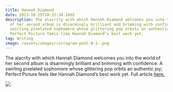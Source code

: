 ```yaml
---
title: Hannah Diamond
date: 2023-10-25T10:35:34.149Z
description: The alacrity with which Hannah Diamond welcomes you into the world
  of her second album is disarmingly brilliant and brimming with confidence. A
  swirling pixelated sophomore whose glittering pop orbits an authentic joy;
  Perfect Picture feels like Hannah Diamond’s best work yet.
tag: Writing
image: /assets/images/instagram-post-8-1-.png
---
```

The alacrity with which Hannah Diamond welcomes you into the world of her second album is disarmingly brilliant and brimming with confidence. A swirling pixelated sophomore whose glittering pop orbits an authentic joy; Perfect Picture feels like Hannah Diamond’s best work yet. Full article [here. ](https://metalmagazine.eu/post/hannah-diamond)

[](https://metalmagazine.eu/post/hannah-diamond)

[](https://metalmagazine.eu/post/hannah-diamond)

![](/assets/images/hannah-diamond-2.webp)